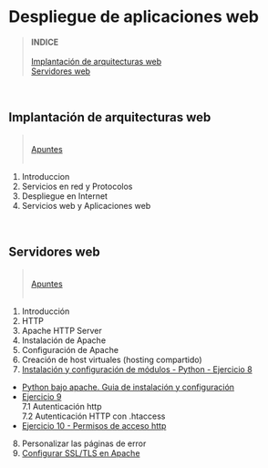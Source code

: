 # Despliegue de aplicaciones web

> **INDICE**<br><br>
[Implantación de arquitecturas web](#id1)<br>
[Servidores web](#id2)<br>

<div id='id1' /><br>

## Implantación de arquitecturas web

><br>[Apuntes](https://github.com/alvbencor/DESPLIEGUE/blob/main/ArquitecturasWeb/ArquitecturasWeb.pdf)<br><br>

1. Introduccion
2. Servicios en red y Protocolos
3. Despliegue en Internet
4. Servicios web y Aplicaciones web



<div id='id2' /><br>

## Servidores web
><br>[Apuntes](https://github.com/alvbencor/DESPLIEGUE/blob/main/ServidoresWeb/ServidoresWeb.pdf)<br><br>
1. Introducción
2. HTTP
3. Apache HTTP Server
4. Instalación de Apache
5. Configuración de Apache
6. Creación de host virtuales (hosting compartido)
7. [Instalación y configuración de módulos - Python - Ejercicio 8](https://github.com/alvbencor/DESPLIEGUE/blob/main/ServidoresWeb/ejercicio8.md)<br>
  - [Python bajo apache. Guia de instalación y configuración](https://github.com/alvbencor/DESPLIEGUE/blob/main/ServidoresWeb/PythonBajoApache.md)<br>
  - [Ejercicio 9](https://github.com/alvbencor/DESPLIEGUE/blob/main/ServidoresWeb/ejercicio9.md)<br>
  7.1 Autenticación http<br>
  7.2 Autenticación HTTP con .htaccess
  - [Ejercicio 10 - Permisos de acceso http](https://github.com/alvbencor/DESPLIEGUE/blob/main/ServidoresWeb/ejercicio10.md)<br>
  
  
  
8. Personalizar las páginas de error
9. [Configurar SSL/TLS en Apache](https://github.com/alvbencor/DESPLIEGUE/blob/main/ServidoresWeb/ConfigurarSSL.md)
